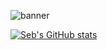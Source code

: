 ![banner](https://user-images.githubusercontent.com/114486176/213236640-d391c4e8-a0d3-4957-931b-efd71f4ad68b.png)

[![Seb's GitHub stats](https://github-readme-stats.vercel.app/api?username=sebastianj0nes&count_private=trueshow_icons=true&theme=cobalt)](https://github.com/anuraghazra/github-readme-stats)


